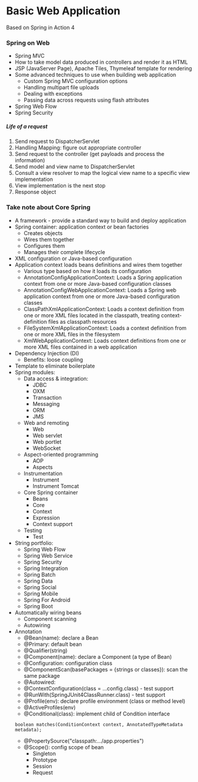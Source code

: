 # Basic Web Application
Based on Spring in Action 4

### Spring on Web
* Spring MVC
* How to take model data produced in controllers and render it as HTML
* JSP (JavaServer Page), Apache Tiles, Thymeleaf template for rendering
* Some advanced techniques to use when building web application
  - Custom Spring MVC configuration options
  - Handling multipart file uploads
  - Dealing with exceptions
  - Passing data across requests using flash attributes
* Spring Web Flow
* Spring Security

##### Life of a request
1. Send request to DispatcherServlet
2. Handling Mapping: figure out appropriate controller
3. Send request to the controller (get payloads and process the information)
4. Send model and view name to DispatcherServlet
5. Consult a view resolver to map the logical view name to a specific view implementation
6. View implementation is the next stop
7. Response object


### Take note about Core Spring
* A framework - provide a standard way to build and deploy application
* Spring container: application context or bean factories
  - Creates objects
  - Wires them together
  - Configures them
  - Manages their complete lifecycle
* XML configuration or Java-based configuration
* Application context loads beans definitions and wires them together
  - Various type based on how it loads its configuration
  - AnnotationConfigApplicationContext: Loads a Spring application context
  from one or more Java-based configuration classes
  - AnnotationConfigWebApplicationContext: Loads a Spring web application
  context from one or more Java-based configuration classes
  - ClassPathXmlApplicationContext: Loads a context definition from one or
  more XML files located in the classpath, treating context-definition files as classpath resources
  - FileSystemXmlApplicationContext: Loads a context definition from one or
  more XML files in the filesystem
  - XmlWebApplicationContext: Loads context definitions from one or more
  XML files contained in a web application
* Dependency Injection (DI)
  - Benefits: loose coupling
* Template to eliminate boilerplate
* Spring modules:
  - Data access & integration:
    + JDBC
    + OXM
    + Transaction
    + Messaging
    + ORM
    + JMS
  - Web and remoting
    + Web
    + Web servlet
    + Web portlet
    + WebSocket
  - Aspect-oriented programming
    + AOP
    + Aspects
  - Instrumentation
    + Instrument
    + Instrument Tomcat
  - Core Spring container
    + Beans
    + Core
    + Context
    + Expression
    + Context support
  - Testing
    + Test
* String portfolio:
  - Spring Web Flow
  - Spring Web Service
  - Spring Security
  - Spring Integration
  - Spring Batch
  - Spring Data
  - Spring Social
  - Spring Mobile
  - Spring For Android
  - Spring Boot
* Automatically wiring beans
  - Component scanning
  - Autowiring
* Annotation
  - @Bean(name): declare a Bean
  - @Primary: default bean
  - @Qualifier(string)
  - @Component(name): declare a Component (a type of Bean)
  - @Configuration: configuration class
  - @ComponentScan(basePackages = {strings or classes}): scan the same package
  - @Autowired: 
  - @ContextConfiguration(class = ...config.class) - test support
  - @RunWith(SpringJUnit4ClassRunner.class) - test support
  - @Profile(env): declare profile environment (class or method level)
  - @ActiveProfiles(env)
  - @Conditional(class): implement child of Condition interface
  ```
  boolean matches(ConditionContext context, AnnotatedTypeMetadata metadata);
  ```
  - @PropertySource("classpath:.../app.properties")
  - @Scope(): config scope of bean
    + Singleton
    + Prototype
    + Session
    + Request
  
  
   
